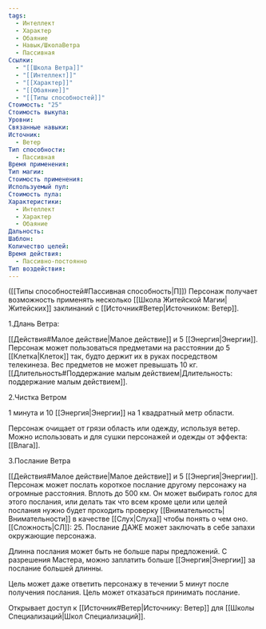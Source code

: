 ```yaml
---
tags:
  - Интеллект
  - Характер
  - Обаяние
  - Навык/ШколаВетра
  - Пассивная
Ссылки:
  - "[[Школа Ветра]]"
  - "[[Интеллект]]"
  - "[[Характер]]"
  - "[[Обаяние]]"
  - "[[Типы способностей]]"
Стоимость: "25"
Стоимость выкупа: 
Уровни: 
Связанные навыки: 
Источник:
  - Ветер
Тип способности:
  - Пассивная
Время применения: 
Тип магии: 
Стоимость применения: 
Используемый пул: 
Стоимость пула: 
Характеристики:
  - Интеллект
  - Характер
  - Обаяние
Дальность: 
Шаблон: 
Количество целей: 
Время действия:
  - Пассивно-постоянно
Тип воздействия:
---
```

([[Типы способностей#Пассивная способность|П]]) Персонаж получает возможность применять несколько [[Школа Житейской Магии|Житейских]] заклинаний с [[Источник#Ветер|Источником: Ветер]].

1.Длань Ветра: 

[[Действия#Малое действие|Малое действие]] и 5 [[Энергия|Энергии]]. Персонаж может пользоваться предметами на расстоянии до 5 [[Клетка|Клеток]] так, будто держит их в руках посредством телекинеза. Вес предметов не может превышать 10 кг.
[[Длительность#Поддержание малым действием|Длительность: поддержание малым действием]].

2.Чистка Ветром

1 минута и 10 [[Энергия|Энергии]] на 1 квадратный метр области. 

Персонаж очищает от грязи область или одежду, используя ветер. Можно использовать и для сушки персонажей и одежды от эффекта: [[Влага]]. 

3.Послание Ветра

[[Действия#Малое действие|Малое действие]] и 5 [[Энергия|Энергии]]. Персонаж может послать короткое послание другому персонажу на огромные расстояния. Вплоть до 500 км. Он может выбирать голос для этого послания, или делать так что всем кроме цели или целей послания нужно будет проходить проверку [[Внимательность|Внимательности]] в качестве [[Слух|Слуха]] чтобы понять о чем оно. [[Сложность|СЛ]]: 25. Послание ДАЖЕ может заключать в себе запахи окружающие персонажа. 

Длинна послания может быть не больше пары предложений. С разрешения Мастера, можно заплатить больше [[Энергия|Энергии]] за послание большей длинны. 

Цель может даже ответить персонажу в течении 5 минут после получения послания. Цель может отказаться принимать послание.

Открывает доступ к [[Источник#Ветер|Источнику: Ветер]] для [[Школы Специализаций|Школ Специализаций]]. 

